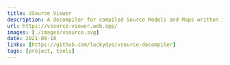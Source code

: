```yaml
---
title: VSource Viewer
description: A decompiler for compiled Source Models and Maps written in JS with WebGL renderer.
url: https://vsource-viewer.web.app/
images: [./images/vsource.svg]
date: 2021-08-10
links: [https://github.com/luckydye/vsource-decompiler]
tags: [project, tools]
---
```

